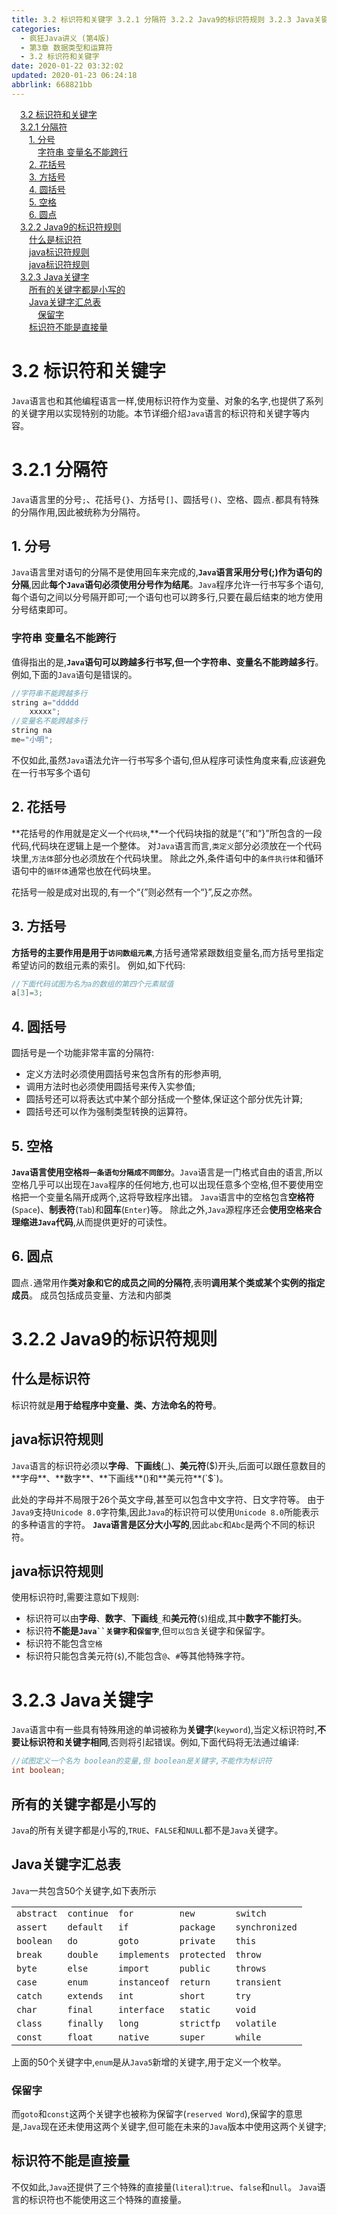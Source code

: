 ```yaml
---
title: 3.2 标识符和关键字 3.2.1 分隔符 3.2.2 Java9的标识符规则 3.2.3 Java关键字
categories: 
  - 疯狂Java讲义 (第4版)
  - 第3章 数据类型和运算符
  - 3.2 标识符和关键字
date: 2020-01-22 03:32:02
updated: 2020-01-23 06:24:18
abbrlink: 668821bb
---
```

<div id='my_toc'><a href="/JavaReadingNotes/668821bb/#3-2-标识符和关键字" class="header_1">3.2 标识符和关键字</a>&nbsp;<br><a href="/JavaReadingNotes/668821bb/#3-2-1-分隔符" class="header_1">3.2.1 分隔符</a>&nbsp;<br><a href="/JavaReadingNotes/668821bb/#1-分号" class="header_2">1. 分号</a>&nbsp;<br><a href="/JavaReadingNotes/668821bb/#字符串-变量名不能跨行" class="header_3">字符串 变量名不能跨行</a>&nbsp;<br><a href="/JavaReadingNotes/668821bb/#2-花括号" class="header_2">2. 花括号</a>&nbsp;<br><a href="/JavaReadingNotes/668821bb/#3-方括号" class="header_2">3. 方括号</a>&nbsp;<br><a href="/JavaReadingNotes/668821bb/#4-圆括号" class="header_2">4. 圆括号</a>&nbsp;<br><a href="/JavaReadingNotes/668821bb/#5-空格" class="header_2">5. 空格</a>&nbsp;<br><a href="/JavaReadingNotes/668821bb/#6-圆点" class="header_2">6. 圆点</a>&nbsp;<br><a href="/JavaReadingNotes/668821bb/#3-2-2-Java9的标识符规则" class="header_1">3.2.2 Java9的标识符规则</a>&nbsp;<br><a href="/JavaReadingNotes/668821bb/#什么是标识符" class="header_2">什么是标识符</a>&nbsp;<br><a href="/JavaReadingNotes/668821bb/#java标识符规则" class="header_2">java标识符规则</a>&nbsp;<br><a href="/JavaReadingNotes/668821bb/#java标识符规则" class="header_2">java标识符规则</a>&nbsp;<br><a href="/JavaReadingNotes/668821bb/#3-2-3-Java关键字" class="header_1">3.2.3 Java关键字</a>&nbsp;<br><a href="/JavaReadingNotes/668821bb/#所有的关键字都是小写的" class="header_2">所有的关键字都是小写的</a>&nbsp;<br><a href="/JavaReadingNotes/668821bb/#Java关键字汇总表" class="header_2">Java关键字汇总表</a>&nbsp;<br><a href="/JavaReadingNotes/668821bb/#保留字" class="header_3">保留字</a>&nbsp;<br><a href="/JavaReadingNotes/668821bb/#标识符不能是直接量" class="header_2">标识符不能是直接量</a>&nbsp;<br></div>
<style>.header_1{margin-left: 1em;}.header_2{margin-left: 2em;}.header_3{margin-left: 3em;}.header_4{margin-left: 4em;}.header_5{margin-left: 5em;}.header_6{margin-left: 6em;}</style>
<!--more-->
<script>if (navigator.platform.search('arm')==-1){document.getElementById('my_toc').style.display = 'none';}var e,p = document.getElementsByTagName('p');while (p.length>0) {e = p[0];e.parentElement.removeChild(e);}</script>

<!--end-->
# 3.2 标识符和关键字
`Java`语言也和其他编程语言一样,使用标识符作为变量、对象的名字,也提供了系列的关键字用以实现特别的功能。本节详细介绍`Java`语言的标识符和关键字等内容。
# 3.2.1 分隔符
`Java`语言里的分号`;`、花括号`{}`、方括号`[]`、圆括号`()`、空格、圆点`.`都具有特殊的分隔作用,因此被统称为分隔符。
## 1. 分号
`Java`语言里对语句的分隔不是使用回车来完成的,**`Java`语言采用分号(;)作为语句的分隔**,因此**每个`Java`语句必须使用分号作为结尾**。`Java`程序允许一行书写多个语句,每个语句之间以分号隔开即可;一个语句也可以跨多行,只要在最后结束的地方使用分号结束即可。
### 字符串 变量名不能跨行
值得指出的是,**`Java`语句可以跨越多行书写,但一个字符串、变量名不能跨越多行**。例如,下面的`Java`语句是错误的。
```java
//字符串不能跨越多行
string a="ddddd
    xxxxx";
//变量名不能跨越多行
string na
me="小明";
```
不仅如此,虽然`Java`语法允许一行书写多个语句,但从程序可读性角度来看,应该避免在一行书写多个语句
## 2. 花括号
**花括号的作用就是定义一个`代码块`,**一个代码块指的就是“{”和“}”所包含的一段代码,代码块在逻辑上是一个整体。
对`Java`语言而言,`类定义`部分必须放在一个代码块里,`方法体`部分也必须放在个代码块里。
除此之外,条件语句中的`条件执行体`和循环语句中的`循环体`通常也放在代码块里。

花括号一般是成对出现的,有一个“{”则必然有一个“}”,反之亦然。
## 3. 方括号
**方括号的主要作用是用于`访问数组元素`**,方括号通常紧跟数组变量名,而方括号里指定希望访问的数组元素的索引。
例如,如下代码:
```java
//下面代码试图为名为a的数组的第四个元素赋值
a[3]=3;
```
## 4. 圆括号
圆括号是一个功能非常丰富的分隔符:
- 定义方法时必须使用圆括号来包含所有的形参声明,
- 调用方法时也必须使用圆括号来传入实参值;
- 圆括号还可以将表达式中某个部分括成一个整体,保证这个部分优先计算;
- 圆括号还可以作为强制类型转换的运算符。

## 5. 空格
**`Java`语言使用空格`将一条语句分隔成不同部分`**。`Java`语言是一门格式自由的语言,所以空格几乎可以出现在`Java`程序的任何地方,也可以出现任意多个空格,但不要使用空格把一个变量名隔开成两个,这将导致程序出错。
`Java`语言中的空格包含**空格符**(`Space`)、**制表符**(`Tab`)和**回车**(`Enter`)等。
除此之外,`Java`源程序还会**使用空格来合理缩进`Java`代码**,从而提供更好的可读性。
## 6. 圆点
圆点`.`通常用作**类对象和它的成员之间的分隔符**,表明**调用某个类或某个实例的指定成员**。
成员包括成员变量、方法和内部类

# 3.2.2 Java9的标识符规则
## 什么是标识符
标识符就是**用于给程序中变量、类、方法命名的符号**。
## java标识符规则
`Java`语言的标识符必须以**字母**、**下画线**(_)、**美元符**($)开头,后面可以跟任意数目的**字母**、**数字**、**下画线**()和**美元符**(`$`)。

此处的字母并不局限于26个英文字母,甚至可以包含中文字符、日文字符等。
由于`Java9`支持`Unicode 8.0`字符集,因此`Java`的标识符可以使用`Unicode 8.0`所能表示的多种语言的字符。
**`Java`语言是区分大小写的**,因此`abc`和`Abc`是两个不同的标识符。
## java标识符规则
使用标识符时,需要注意如下规则:
- 标识符可以由**字母**、**数字**、**下画线**`_`和**美元符**(`$`)组成,其中**数字不能打头**。
- 标识符**不能是`Java``关键字`和`保留字`**,但`可以包含`关键字和保留字。
- 标识符不能包含`空格`
- 标识符只能包含美元符(`$`),不能包含`@`、`#`等其他特殊字符。

# 3.2.3 Java关键字
`Java`语言中有一些具有特殊用途的单词被称为**关键字**(`keyword`),当定义标识符时,**不要让标识符和关键字相同**,否则将引起错误。例如,下面代码将无法通过编译:
```java
//试图定义一个名为 boolean的变量,但 boolean是关键字,不能作为标识符
int boolean;
```
## 所有的关键字都是小写的
`Java`的所有关键字都是小写的,`TRUE`、`FALSE`和`NULL`都不是`Java`关键字。

## Java关键字汇总表
`Java`一共包含50个关键字,如下表所示

||||||
|:--|:--|:--|:--|:--|
|`abstract`|`continue`|`for`|`new`|`switch`|
|`assert`|`default`|`if`|`package`|`synchronized`|
|`boolean`|`do`|`goto`|`private`|`this`|
|`break`|`double`|`implements`|`protected`|`throw`|
|`byte`|`else`|`import`|`public`|`throws`|
|`case`|`enum`|`instanceof`|`return`|`transient`|
|`catch`|`extends`|`int`|`short`|`try`|
|`char`|`final`|`interface`|`static`|`void`|
|`class`|`finally`|`long`|`strictfp`|`volatile`|
|`const`|`float`|`native`|`super`|`while`|

上面的50个关键字中,`enum`是从`Java5`新增的关键字,用于定义一个枚举。
### 保留字
而`goto`和`const`这两个关键字也被称为保留字(`reserved Word`),保留字的意思是,`Java`现在还未使用这两个关键字,但可能在未来的`Java`版本中使用这两个关键字;
## 标识符不能是直接量
不仅如此,`Java`还提供了三个特殊的直接量(`literal`):`true`、`false`和`null`。
`Java`语言的标识符也不能使用这三个特殊的直接量。
